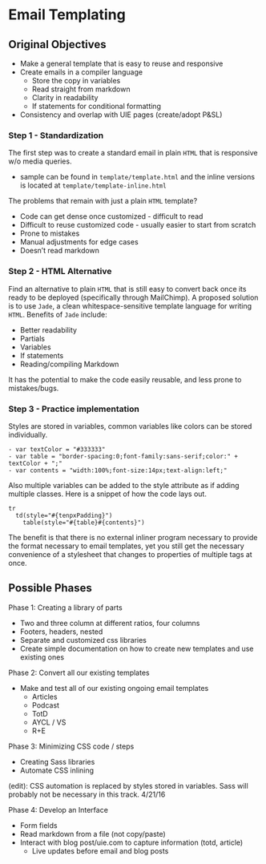# Email Templating

## Original Objectives

- Make a general template that is easy to reuse and responsive
- Create emails in a compiler language
  - Store the copy in variables
  - Read straight from markdown
  - Clarity in readability
  - If statements for conditional formatting
- Consistency and overlap with UIE pages (create/adopt P&SL)

### Step 1 - Standardization
The first step was to create a standard email in plain `HTML` that is responsive w/o media queries.

- sample can be found in `template/template.html` and the inline versions is located at `template/template-inline.html`

The problems that remain with just a plain `HTML` template?

- Code can get dense once customized - difficult to read
- Difficult to reuse customized code - usually easier to start from scratch
- Prone to mistakes
- Manual adjustments for edge cases
- Doesn’t read markdown

### Step 2 - HTML Alternative

Find an alternative to plain `HTML` that is still easy to convert back once its ready to be deployed (specifically through MailChimp).  A proposed solution is to use `Jade`, a clean whitespace-sensitive template language for writing `HTML`.  Benefits of `Jade` include:

- Better readability
- Partials
- Variables
- If statements
- Reading/compiling Markdown

It has the potential to make the code easily reusable, and less prone to mistakes/bugs.

### Step 3 - Practice implementation

Styles are stored in variables, common variables like colors can be stored individually.

    - var textColor = "#333333"
    - var table = "border-spacing:0;font-family:sans-serif;color:" + textColor + ";"
    - var contents = "width:100%;font-size:14px;text-align:left;"

Also multiple variables can be added to the style attribute as if adding multiple classes.  Here is a snippet of how the code lays out.

    tr
      td(style="#{tenpxPadding}")
        table(style="#{table}#{contents}")

The benefit is that there is no external inliner program necessary to provide the format necessary to email templates, yet you still get the necessary convenience of a stylesheet that changes to properties of multiple tags at once.


## Possible Phases

Phase 1: Creating a library of parts

- Two and three column at different ratios, four columns
- Footers, headers, nested
- Separate and customized css libraries
- Create simple documentation on how to create new templates and use existing ones

Phase 2: Convert all our existing templates
- Make and test all of our existing ongoing email templates
	- Articles
	- Podcast
	- TotD
	- AYCL / VS
	- R+E

Phase 3: Minimizing CSS code / steps
- Creating Sass libraries
- Automate CSS inlining

(edit): CSS automation is replaced by styles stored in variables. Sass will probably not be necessary in this track.  4/21/16

Phase 4: Develop an Interface
- Form fields
- Read markdown from a file (not copy/paste)
- Interact with blog post/uie.com to capture information (totd, article)
	- Live updates before email and blog posts
